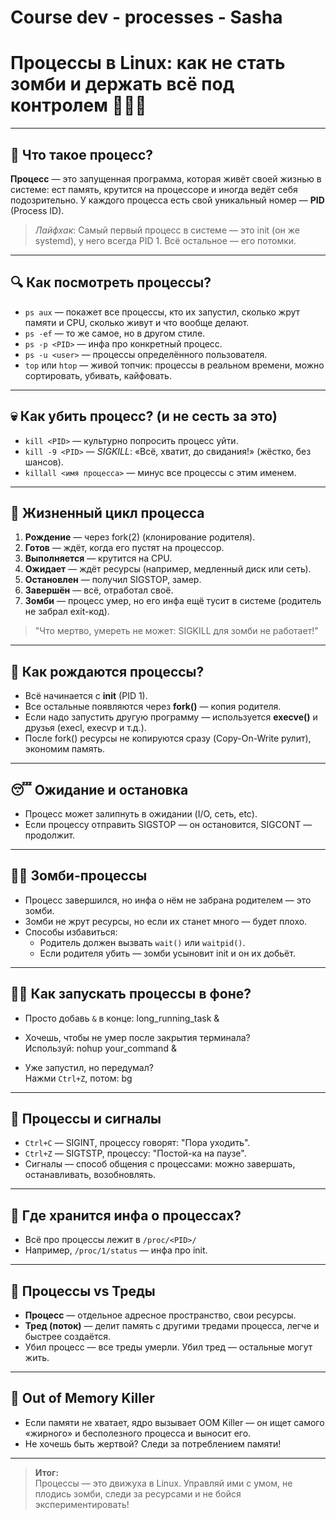 # Course dev - processes - Sasha

# Процессы в Linux: как не стать зомби и держать всё под контролем 🧟‍♂️🐧

---

## 🚦 Что такое процесс?

**Процесс** — это запущенная программа, которая живёт своей жизнью в системе: ест память, крутится на процессоре и иногда ведёт себя подозрительно. У каждого процесса есть свой уникальный номер — **PID** (Process ID).  
> _Лайфхак_: Самый первый процесс в системе — это init (он же systemd), у него всегда PID 1. Всё остальное — его потомки.

---

## 🔍 Как посмотреть процессы?

- `ps aux` — покажет все процессы, кто их запустил, сколько жрут памяти и CPU, сколько живут и что вообще делают.
- `ps -ef` — то же самое, но в другом стиле.
- `ps -p <PID>` — инфа про конкретный процесс.
- `ps -u <user>` — процессы определённого пользователя.
- `top` или `htop` — живой топчик: процессы в реальном времени, можно сортировать, убивать, кайфовать.


---

## 💀 Как убить процесс? (и не сесть за это)

- `kill <PID>` — культурно попросить процесс уйти.
- `kill -9 <PID>` — _SIGKILL_: «Всё, хватит, до свидания!» (жёстко, без шансов).
- `killall <имя процесса>` — минус все процессы с этим именем.

---

## 🔄 Жизненный цикл процесса


1. **Рождение** — через fork(2) (клонирование родителя).
2. **Готов** — ждёт, когда его пустят на процессор.
3. **Выполняется** — крутится на CPU.
4. **Ожидает** — ждёт ресурсы (например, медленный диск или сеть).
5. **Остановлен** — получил SIGSTOP, замер.
6. **Завершён** — всё, отработал своё.
7. **Зомби** — процесс умер, но его инфа ещё тусит в системе (родитель не забрал exit-код).

>  "Что мертво, умереть не может: SIGKILL для зомби не работает!"

---

## 🧬 Как рождаются процессы?

- Всё начинается с **init** (PID 1).
- Все остальные появляются через **fork()** — копия родителя.
- Если надо запустить другую программу — используется **execve()** и друзья (execl, execvp и т.д.).
- После fork() ресурсы не копируются сразу (Copy-On-Write рулит), экономим память.

---

## 😴 Ожидание и остановка

- Процесс может залипнуть в ожидании (I/O, сеть, etc).
- Если процессу отправить SIGSTOP — он остановится, SIGCONT — продолжит.

---

## 🧟‍♂️ Зомби-процессы

- Процесс завершился, но инфа о нём не забрана родителем — это зомби.
- Зомби не жрут ресурсы, но если их станет много — будет плохо.
- Способы избавиться:
  - Родитель должен вызвать `wait()` или `waitpid()`.
  - Если родителя убить — зомби усыновит init и он их добьёт.

---

## 🏃‍♂️ Как запускать процессы в фоне?

- Просто добавь `&` в конце:
long_running_task &


- Хочешь, чтобы не умер после закрытия терминала?  
Используй:
nohup your_command &


- Уже запустил, но передумал?  
Нажми `Ctrl+Z`, потом:
bg



---

## 🤝 Процессы и сигналы

- `Ctrl+C` — SIGINT, процессу говорят: "Пора уходить".
- `Ctrl+Z` — SIGTSTP, процессу: "Постой-ка на паузе".
- Сигналы — способ общения с процессами: можно завершать, останавливать, возобновлять.

---

## 📂 Где хранится инфа о процессах?

- Всё про процессы лежит в `/proc/<PID>/`
- Например, `/proc/1/status` — инфа про init.

---

## 🧵 Процессы vs Треды

- **Процесс** — отдельное адресное пространство, свои ресурсы.
- **Тред (поток)** — делит память с другими тредами процесса, легче и быстрее создаётся.
- Убил процесс — все треды умерли. Убил тред — остальные могут жить.

---

## 🧠 Out of Memory Killer

- Если памяти не хватает, ядро вызывает OOM Killer — он ищет самого «жирного» и бесполезного процесса и выносит его.
- Не хочешь быть жертвой? Следи за потреблением памяти!

---

> **Итог:**  
> Процессы — это движуха в Linux. Управляй ими с умом, не плодись зомби, следи за ресурсами и не бойся экспериментировать!  
>  
